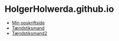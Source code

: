 # HolgerHolwerda.github.io

- [Min opskriftside](opskrift.html)
- [Tændstiksmand](stickman)
- [Tændstiksmand2](stickman2)

